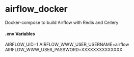 # airflow_docker
Docker-compose to build Airflow with Redis and Cellery


#### .env Variables

AIRFLOW_UID=1
AIRFLOW_WWW_USER_USERNAME=airflow
AIRFLOW_WWW_USER_PASSWORD=XXXXXXXXXXXXXX
